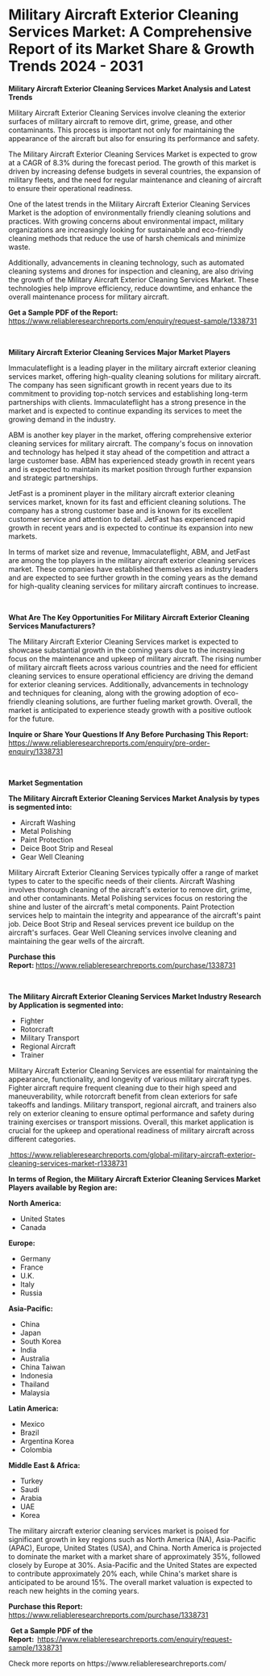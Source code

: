 <p><h1>Military Aircraft Exterior Cleaning Services Market: A Comprehensive Report of its Market Share & Growth Trends 2024 - 2031</h1></p><p><strong>Military Aircraft Exterior Cleaning Services Market Analysis and Latest Trends</strong></p>
<p><p>Military Aircraft Exterior Cleaning Services involve cleaning the exterior surfaces of military aircraft to remove dirt, grime, grease, and other contaminants. This process is important not only for maintaining the appearance of the aircraft but also for ensuring its performance and safety.</p><p>The Military Aircraft Exterior Cleaning Services Market is expected to grow at a CAGR of 8.3% during the forecast period. The growth of this market is driven by increasing defense budgets in several countries, the expansion of military fleets, and the need for regular maintenance and cleaning of aircraft to ensure their operational readiness.</p><p>One of the latest trends in the Military Aircraft Exterior Cleaning Services Market is the adoption of environmentally friendly cleaning solutions and practices. With growing concerns about environmental impact, military organizations are increasingly looking for sustainable and eco-friendly cleaning methods that reduce the use of harsh chemicals and minimize waste.</p><p>Additionally, advancements in cleaning technology, such as automated cleaning systems and drones for inspection and cleaning, are also driving the growth of the Military Aircraft Exterior Cleaning Services Market. These technologies help improve efficiency, reduce downtime, and enhance the overall maintenance process for military aircraft.</p></p>
<p><strong>Get a Sample PDF of the Report:&nbsp;</strong> <a href="https://www.reliableresearchreports.com/enquiry/request-sample/1338731">https://www.reliableresearchreports.com/enquiry/request-sample/1338731</a></p>
<p>&nbsp;</p>
<p><strong>Military Aircraft Exterior Cleaning Services Major Market Players</strong></p>
<p><p>Immaculateflight is a leading player in the military aircraft exterior cleaning services market, offering high-quality cleaning solutions for military aircraft. The company has seen significant growth in recent years due to its commitment to providing top-notch services and establishing long-term partnerships with clients. Immaculateflight has a strong presence in the market and is expected to continue expanding its services to meet the growing demand in the industry.</p><p>ABM is another key player in the market, offering comprehensive exterior cleaning services for military aircraft. The company's focus on innovation and technology has helped it stay ahead of the competition and attract a large customer base. ABM has experienced steady growth in recent years and is expected to maintain its market position through further expansion and strategic partnerships.</p><p>JetFast is a prominent player in the military aircraft exterior cleaning services market, known for its fast and efficient cleaning solutions. The company has a strong customer base and is known for its excellent customer service and attention to detail. JetFast has experienced rapid growth in recent years and is expected to continue its expansion into new markets.</p><p>In terms of market size and revenue, Immaculateflight, ABM, and JetFast are among the top players in the military aircraft exterior cleaning services market. These companies have established themselves as industry leaders and are expected to see further growth in the coming years as the demand for high-quality cleaning services for military aircraft continues to increase.</p></p>
<p>&nbsp;</p>
<p><strong>What Are The Key Opportunities For Military Aircraft Exterior Cleaning Services Manufacturers?</strong></p>
<p><p>The Military Aircraft Exterior Cleaning Services market is expected to showcase substantial growth in the coming years due to the increasing focus on the maintenance and upkeep of military aircraft. The rising number of military aircraft fleets across various countries and the need for efficient cleaning services to ensure operational efficiency are driving the demand for exterior cleaning services. Additionally, advancements in technology and techniques for cleaning, along with the growing adoption of eco-friendly cleaning solutions, are further fueling market growth. Overall, the market is anticipated to experience steady growth with a positive outlook for the future.</p></p>
<p><strong>Inquire or Share Your Questions If Any Before Purchasing This Report:</strong> <a href="https://www.reliableresearchreports.com/enquiry/pre-order-enquiry/1338731">https://www.reliableresearchreports.com/enquiry/pre-order-enquiry/1338731</a></p>
<p>&nbsp;</p>
<p><strong>Market Segmentation</strong></p>
<p><strong>The Military Aircraft Exterior Cleaning Services Market Analysis by types is segmented into:</strong></p>
<p><ul><li>Aircraft Washing</li><li>Metal Polishing</li><li>Paint Protection</li><li>Deice Boot Strip and Reseal</li><li>Gear Well Cleaning</li></ul></p>
<p><p>Military Aircraft Exterior Cleaning Services typically offer a range of market types to cater to the specific needs of their clients. Aircraft Washing involves thorough cleaning of the aircraft's exterior to remove dirt, grime, and other contaminants. Metal Polishing services focus on restoring the shine and luster of the aircraft's metal components. Paint Protection services help to maintain the integrity and appearance of the aircraft's paint job. Deice Boot Strip and Reseal services prevent ice buildup on the aircraft's surfaces. Gear Well Cleaning services involve cleaning and maintaining the gear wells of the aircraft.</p></p>
<p><strong>Purchase this Report:&nbsp;</strong><a href="https://www.reliableresearchreports.com/purchase/1338731">https://www.reliableresearchreports.com/purchase/1338731</a></p>
<p>&nbsp;</p>
<p><strong>The Military Aircraft Exterior Cleaning Services Market Industry Research by Application is segmented into:</strong></p>
<p><ul><li>Fighter</li><li>Rotorcraft</li><li>Military Transport</li><li>Regional Aircraft</li><li>Trainer</li></ul></p>
<p><p>Military Aircraft Exterior Cleaning Services are essential for maintaining the appearance, functionality, and longevity of various military aircraft types. Fighter aircraft require frequent cleaning due to their high speed and maneuverability, while rotorcraft benefit from clean exteriors for safe takeoffs and landings. Military transport, regional aircraft, and trainers also rely on exterior cleaning to ensure optimal performance and safety during training exercises or transport missions. Overall, this market application is crucial for the upkeep and operational readiness of military aircraft across different categories.</p></p>
<p><a href="https://www.reliableresearchreports.com/global-military-aircraft-exterior-cleaning-services-market-r1338731">&nbsp;https://www.reliableresearchreports.com/global-military-aircraft-exterior-cleaning-services-market-r1338731</a></p>
<p><strong>In terms of Region, the Military Aircraft Exterior Cleaning Services Market Players available by Region are:</strong></p>
<p>
    <p> <strong> North America: </strong>
        <ul>
            <li>United States</li>
            <li>Canada</li>
        </ul>
        </p> 
    <p> <strong> Europe: </strong>
        <ul>
            <li>Germany</li>
            <li>France</li>
            <li>U.K.</li>
            <li>Italy</li>
            <li>Russia</li>
        </ul>
        </p> 
    <p> <strong> Asia-Pacific: </strong>
        <ul>
            <li>China</li>
            <li>Japan</li>
            <li>South Korea</li>
            <li>India</li>
            <li>Australia</li>
            <li>China Taiwan</li>
            <li>Indonesia</li>
            <li>Thailand</li>
            <li>Malaysia</li>
        </ul>
        </p> 
    <p> <strong> Latin America: </strong>
        <ul>
            <li>Mexico</li>
            <li>Brazil</li>
            <li>Argentina Korea</li>
            <li>Colombia</li>
        </ul>
        </p> 
    <p> <strong> Middle East & Africa: </strong>
        <ul>
            <li>Turkey</li>
            <li>Saudi</li>
            <li>Arabia</li>
            <li>UAE</li>
            <li>Korea</li>
        </ul>
    </p>
    </p>
<p><p>The military aircraft exterior cleaning services market is poised for significant growth in key regions such as North America (NA), Asia-Pacific (APAC), Europe, United States (USA), and China. North America is projected to dominate the market with a market share of approximately 35%, followed closely by Europe at 30%. Asia-Pacific and the United States are expected to contribute approximately 20% each, while China's market share is anticipated to be around 15%. The overall market valuation is expected to reach new heights in the coming years.</p></p>
<p><strong>Purchase this Report: </strong><a href="https://www.reliableresearchreports.com/purchase/1338731">https://www.reliableresearchreports.com/purchase/1338731</a></p>
<p>&nbsp;<strong>Get a Sample PDF of the Report:&nbsp;&nbsp;</strong><a href="https://www.reliableresearchreports.com/enquiry/request-sample/1338731">https://www.reliableresearchreports.com/enquiry/request-sample/1338731</a></p>
<p><strong></strong></p>
<p>Check more reports on https://www.reliableresearchreports.com/</p>